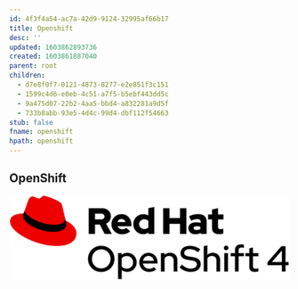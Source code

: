 ```yaml
---
id: 4f3f4a54-ac7a-42d9-9124-32995af66b17
title: Openshift
desc: ''
updated: 1603862893736
created: 1603861887040
parent: root
children:
  - d7e8f0f7-0121-4873-8277-e2e851f3c151
  - 1599c4d6-e0eb-4c51-a7f5-b5ebf443dd5c
  - 9a475d07-22b2-4aa5-bbd4-a832281a9d5f
  - 733b8abb-93e5-4d4c-99d4-dbf112f54663
stub: false
fname: openshift
hpath: openshift
---
```

## OpenShift

![](/assets/images/logo.png)

